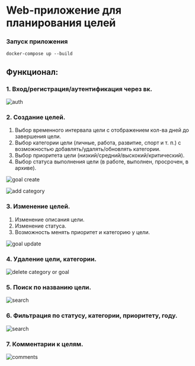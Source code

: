 # Web-приложение для планирования целей

### Запуск приложения

    docker-compose up --build

## Функционал:

### 1. Вход/регистрация/аутентификация через вк.

![auth](https://github.com/gmoroz/todolist/blob/master/readme_files/auth.gif)

### 2. Создание целей.

1.  Выбор временного интервала цели с отображением кол-ва дней до завершения цели.
2.  Выбор категории цели (личные, работа, развитие, спорт и т. п.) с возможностью добавлять/удалять/обновлять категории.
3.  Выбор приоритета цели (низкий/средний/выскокий/критический).
4.  Выбор статуса выполнения цели (в работе, выполнен, просрочен, в архиве).

![goal create](https://github.com/gmoroz/todolist/blob/master/readme_files/goal_create.gif)

![add category](https://github.com/gmoroz/todolist/blob/master/readme_files/add_category.gif)

### 3. Изменение целей.

1.  Изменение описания цели.
2.  Изменение статуса.
3.  Возможность менять приоритет и категорию у цели.

![goal update](https://github.com/gmoroz/todolist/blob/master/readme_files/goal_update.gif)

### 4. Удаление цели, категории.

![delete category or goal](https://github.com/gmoroz/todolist/blob/master/readme_files/delete_cat_goal.gif)

### 5. Поиск по названию цели.

![search](https://github.com/gmoroz/todolist/blob/master/readme_files/search.gif)

### 6. Фильтрация по статусу, категории, приоритету, году.

![search](https://github.com/gmoroz/todolist/blob/master/readme_files/search.gif)

### 7. Комментарии к целям.

![comments](https://github.com/gmoroz/todolist/blob/master/readme_files/comments.gif)
